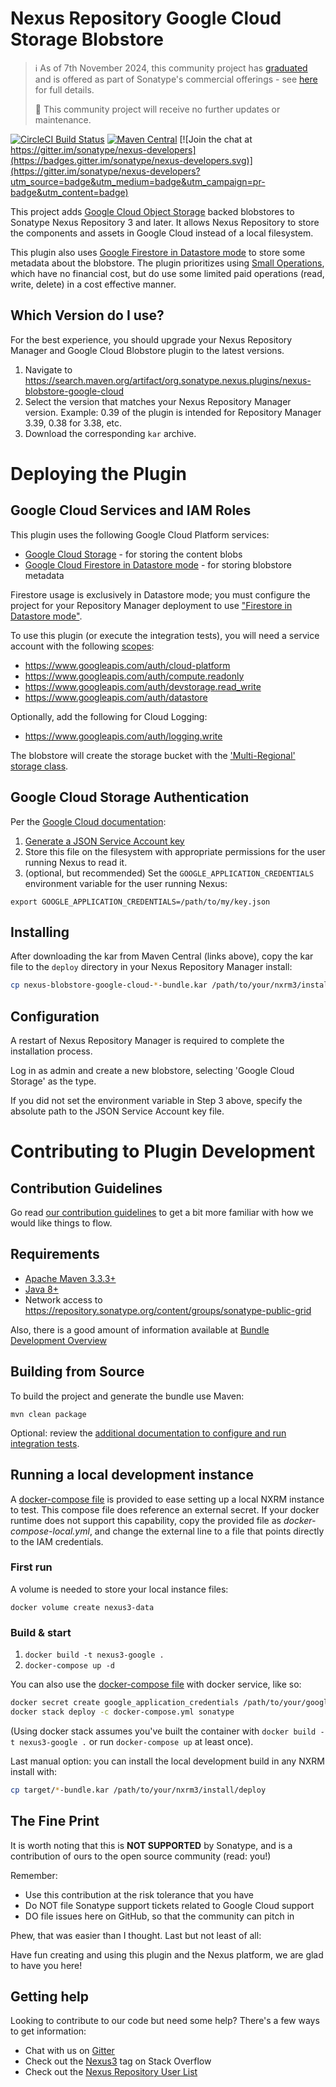 <!--

    Sonatype Nexus (TM) Open Source Version
    Copyright (c) 2017-present Sonatype, Inc.
    All rights reserved. Includes the third-party code listed at http://links.sonatype.com/products/nexus/oss/attributions.

    This program and the accompanying materials are made available under the terms of the Eclipse Public License Version 1.0,
    which accompanies this distribution and is available at http://www.eclipse.org/legal/epl-v10.html.

    Sonatype Nexus (TM) Professional Version is available from Sonatype, Inc. "Sonatype" and "Sonatype Nexus" are trademarks
    of Sonatype, Inc. Apache Maven is a trademark of the Apache Software Foundation. M2eclipse is a trademark of the
    Eclipse Foundation. All other trademarks are the property of their respective owners.

-->
Nexus Repository Google Cloud Storage Blobstore
==============================

> ℹ️ As of 7th November 2024, this community project has [graduated](https://contribute.sonatype.com/docs/project-classification/) and is offered as part of Sonatype's commercial offerings - see [here](https://help.sonatype.com/en/configuring-blob-stores.html#google-cloud-blob-store) for full details.
>
> 🚧 This community project will receive no further updates or maintenance.


[![CircleCI Build Status](https://circleci.com/gh/sonatype-nexus-community/nexus-blobstore-google-cloud.svg?style=shield "CircleCI Build Status")](https://circleci.com/gh/sonatype-nexus-community/nexus-blobstore-google-cloud) [![Maven Central](https://img.shields.io/maven-central/v/org.sonatype.nexus.plugins/nexus-blobstore-google-cloud.svg?label=Maven%20Central)](https://search.maven.org/search?q=g:%22org.sonatype.nexus.plugins%22%20AND%20a:%22nexus-blobstore-google-cloud%22) [![Join the chat at https://gitter.im/sonatype/nexus-developers](https://badges.gitter.im/sonatype/nexus-developers.svg)](https://gitter.im/sonatype/nexus-developers?utm_source=badge&utm_medium=badge&utm_campaign=pr-badge&utm_content=badge)

This project adds [Google Cloud Object Storage](https://cloud.google.com/storage/) backed blobstores to Sonatype Nexus 
Repository 3 and later.  It allows Nexus Repository to store the components and assets in Google Cloud instead of a
local filesystem.

This plugin also uses [Google Firestore in Datastore mode](https://cloud.google.com/datastore/docs) to store some 
metadata about the blobstore. The plugin prioritizes using [Small Operations](https://cloud.google.com/datastore/pricing),
which have no financial cost, but do use some limited paid operations (read, write, delete) in a cost effective manner. 

Which Version do I use?
-----------------------

For the best experience, you should upgrade your Nexus Repository Manager and Google Cloud Blobstore plugin to the latest versions.

1. Navigate to https://search.maven.org/artifact/org.sonatype.nexus.plugins/nexus-blobstore-google-cloud
2. Select the version that matches your Nexus Repository Manager version. Example: 0.39 of the plugin is intended for Repository Manager 3.39, 0.38 for 3.38, etc.
3. Download the corresponding `kar` archive.

# Deploying the Plugin

Google Cloud Services and IAM Roles
-----------------------------------

This plugin uses the following Google Cloud Platform services:

* [Google Cloud Storage](https://cloud.google.com/storage/) - for storing the content blobs
* [Google Cloud Firestore in Datastore mode](https://cloud.google.com/datastore/) - for storing blobstore metadata

Firestore usage is exclusively in Datastore mode; you must configure the project for your Repository Manager deployment
to use ["Firestore in Datastore mode"](https://cloud.google.com/firestore/docs/firestore-or-datastore).

To use this plugin (or execute the integration tests), you will need a service account with the following 
[scopes](https://developers.google.com/identity/protocols/oauth2/scopes):

* https://www.googleapis.com/auth/cloud-platform
* https://www.googleapis.com/auth/compute.readonly
* https://www.googleapis.com/auth/devstorage.read_write
* https://www.googleapis.com/auth/datastore

Optionally, add the following for Cloud Logging:

* https://www.googleapis.com/auth/logging.write

The blobstore will create the storage bucket with the ['Multi-Regional' storage class](https://cloud.google.com/storage/sla).

Google Cloud Storage Authentication
-----------------------------------

Per the [Google Cloud documentation](https://github.com/GoogleCloudPlatform/google-cloud-java#authentication):

1. [Generate a JSON Service Account key](https://cloud.google.com/storage/docs/authentication?hl=en#service_accounts) 
2. Store this file on the filesystem with appropriate permissions for the user running Nexus to read it.
3. (optional, but recommended) Set the `GOOGLE_APPLICATION_CREDENTIALS` environment variable for the user running Nexus:

```
export GOOGLE_APPLICATION_CREDENTIALS=/path/to/my/key.json
```
Installing
----------

After downloading the kar from Maven Central (links above), copy the kar file to the `deploy` directory in your Nexus 
Repository Manager install:

```bash
cp nexus-blobstore-google-cloud-*-bundle.kar /path/to/your/nxrm3/install/deploy
```

Configuration
-------------

A restart of Nexus Repository Manager is required to complete the installation process.

Log in as admin and create a new blobstore, selecting 'Google Cloud Storage' as the type.

If you did not set the environment variable in Step 3 above, specify the absolute path to the JSON Service Account key file.

# Contributing to Plugin Development

Contribution Guidelines
-----------------------

Go read [our contribution guidelines](/.github/CONTRIBUTING.md) to get a bit more familiar with how
we would like things to flow.

Requirements
------------

* [Apache Maven 3.3.3+](https://maven.apache.org/install.html)
* [Java 8+](http://www.oracle.com/technetwork/java/javase/downloads/jdk8-downloads-2133151.html)
* Network access to https://repository.sonatype.org/content/groups/sonatype-public-grid

Also, there is a good amount of information available at [Bundle Development Overview](https://help.sonatype.com/display/NXRM3/Bundle+Development#BundleDevelopment-BundleDevelopmentOverview)

Building from Source
-------------------

To build the project and generate the bundle use Maven:

    mvn clean package
    
Optional: review the [additional documentation to configure and run integration tests](src/test/resources/README.md).

Running a local development instance
------------------------------------

A [docker-compose file](docker-compose.yml) is provided to ease setting up a local NXRM instance to test. This compose
file does reference an external secret. If your docker runtime does not support this capability, copy the provided file
as _docker-compose-local.yml_, and change the external line to a file that points directly to the IAM credentials.

### First run

A volume is needed to store your local instance files:

`docker volume create nexus3-data`

### Build & start

1. `docker build -t nexus3-google .`
2. `docker-compose up -d`

You can also use the [docker-compose file](docker-compose.yml) with docker service, like so:

```bash
docker secret create google_application_credentials /path/to/your/google/iam/key.json
docker stack deploy -c docker-compose.yml sonatype
```

(Using docker stack assumes you've built the container with `docker build -t nexus3-google .` or run `docker-compose up` at least once).

Last manual option: you can install the local development build in any NXRM install with:

```bash
cp target/*-bundle.kar /path/to/your/nxrm3/install/deploy
```

The Fine Print
--------------

It is worth noting that this is **NOT SUPPORTED** by Sonatype, and is a contribution of ours
to the open source community (read: you!)

Remember:

* Use this contribution at the risk tolerance that you have
* Do NOT file Sonatype support tickets related to Google Cloud support
* DO file issues here on GitHub, so that the community can pitch in

Phew, that was easier than I thought. Last but not least of all:

Have fun creating and using this plugin and the Nexus platform, we are glad to have you here!

Getting help
------------

Looking to contribute to our code but need some help? There's a few ways to get information:

* Chat with us on [Gitter](https://gitter.im/sonatype/nexus-developers)
* Check out the [Nexus3](http://stackoverflow.com/questions/tagged/nexus3) tag on Stack Overflow
* Check out the [Nexus Repository User List](https://groups.google.com/a/glists.sonatype.com/forum/?hl=en#!forum/nexus-users)
